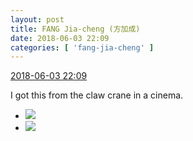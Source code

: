 ```yaml
---
layout: post
title: FANG Jia-cheng (方加成)
date: 2018-06-03 22:09
categories: [ 'fang-jia-cheng' ]
---
```


<div class="weibo-info">
  <a href="https://weibo.com/6505661195/GjHlYf6gP">2018-06-03 22:09</a>
</div>

I got this from the claw crane in a cinema.

<!-- more -->

<ul class="weibo-pic-list-1">
  <li class="weibo-pic">
    <a href="http://wx4.sinaimg.cn/mw690/0076h5Fhgy1frycg79dtzj30k00zkq45.jpg"><img src="http://wx4.sinaimg.cn/thumb150/0076h5Fhgy1frycg79dtzj30k00zkq45.jpg"/></a>
  </li>
  <li class="weibo-pic">
    <a href="http://wx3.sinaimg.cn/mw690/0076h5Fhgy1frycg6nszaj30k00zkq46.jpg"><img src="http://wx3.sinaimg.cn/thumb150/0076h5Fhgy1frycg6nszaj30k00zkq46.jpg"/></a>
  </li>
</ul>
